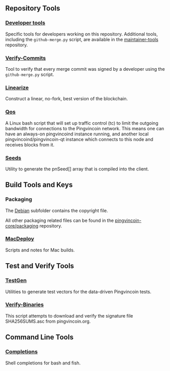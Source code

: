 Repository Tools
---------------------

### [Developer tools](/contrib/devtools) ###
Specific tools for developers working on this repository.
Additional tools, including the `github-merge.py` script, are available in the [maintainer-tools](https://github.com/pingvincoin-core/pingvincoin-maintainer-tools) repository.

### [Verify-Commits](/contrib/verify-commits) ###
Tool to verify that every merge commit was signed by a developer using the `github-merge.py` script.

### [Linearize](/contrib/linearize) ###
Construct a linear, no-fork, best version of the blockchain.

### [Qos](/contrib/qos) ###

A Linux bash script that will set up traffic control (tc) to limit the outgoing bandwidth for connections to the Pingvincoin network. This means one can have an always-on pingvincoind instance running, and another local pingvincoind/pingvincoin-qt instance which connects to this node and receives blocks from it.

### [Seeds](/contrib/seeds) ###
Utility to generate the pnSeed[] array that is compiled into the client.

Build Tools and Keys
---------------------

### Packaging ###
The [Debian](/contrib/debian) subfolder contains the copyright file.

All other packaging related files can be found in the [pingvincoin-core/packaging](https://github.com/pingvincoin-core/packaging) repository.

### [MacDeploy](/contrib/macdeploy) ###
Scripts and notes for Mac builds.

Test and Verify Tools
---------------------

### [TestGen](/contrib/testgen) ###
Utilities to generate test vectors for the data-driven Pingvincoin tests.

### [Verify-Binaries](/contrib/verify-binaries) ###
This script attempts to download and verify the signature file SHA256SUMS.asc from pingvincoin.org.

Command Line Tools
---------------------

### [Completions](/contrib/completions) ###
Shell completions for bash and fish.
